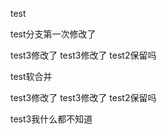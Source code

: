 test


test分支第一次修改了


test3修改了
test3修改了
test2保留吗


test软合并

test3修改了
test3修改了
test2保留吗

test3我什么都不知道

